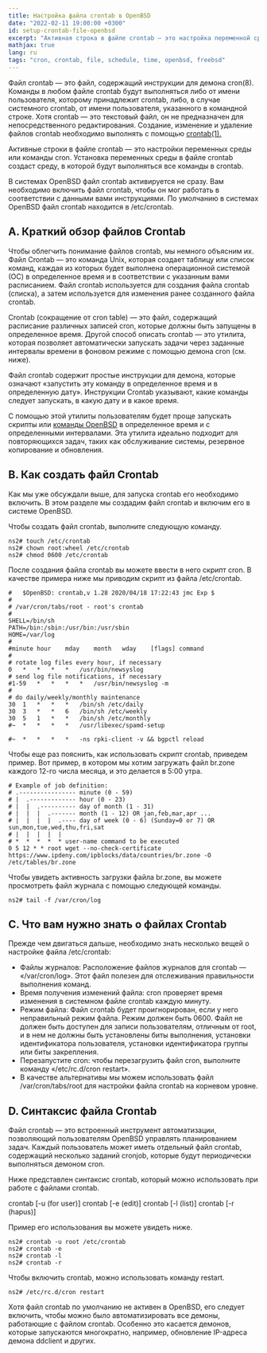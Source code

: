 ```yaml
---
title: Настройка файла crontab в OpenBSD
date: "2022-02-11 19:00:00 +0300"
id: setup-crontab-file-openbsd
excerpt: "Активная строка в файле crontab — это настройка переменной среды или команды cron. Настройка переменной среды в файле crontab создаст среду, в которой будет выполняться любая команда в crontab."
mathjax: true
lang: ru
tags: "cron, crontab, file, schedule, time, openbsd, freebsd"
---
```


Файл crontab — это файл, содержащий инструкции для демона cron(8). Команды в любом файле crontab будут выполняться либо от имени пользователя, которому принадлежит crontab, либо, в случае системного crontab, от имени пользователя, указанного в командной строке. Хотя crontab — это текстовый файл, он не предназначен для непосредственного редактирования. Создание, изменение и удаление файлов crontab необходимо выполнять с помощью [crontab(1).](https://man.openbsd.org/crontab.1)

Активные строки в файле crontab — это настройки переменных среды или команды cron. Установка переменных среды в файле crontab создаст среду, в которой будут выполняться все команды в crontab.

В системах OpenBSD файл crontab активируется не сразу. Вам необходимо включить файл crontab, чтобы он мог работать в соответствии с данными вами инструкциями. По умолчанию в системах OpenBSD файл crontab находится в /etc/crontab.

## A. Краткий обзор файлов Crontab

Чтобы облегчить понимание файлов crontab, мы немного объясним их. Файл Crontab — это команда Unix, которая создает таблицу или список команд, каждая из которых будет выполнена операционной системой (ОС) в определенное время и в соответствии с указанным вами расписанием. Файл crontab используется для создания файла crontab (списка), а затем используется для изменения ранее созданного файла crontab.

Crontab (сокращение от cron table) — это файл, содержащий расписание различных записей cron, которые должны быть запущены в определенное время. Другой способ описать crontab — это утилита, которая позволяет автоматически запускать задачи через заданные интервалы времени в фоновом режиме с помощью демона cron (см. ниже).

Файл crontab содержит простые инструкции для демона, которые означают «запустить эту команду в определенное время и в определенную дату». Инструкции Crontab указывают, какие команды следует запускать, в какую дату и в какое время.

С помощью этой утилиты пользователям будет проще запускать скрипты или [команды OpenBSD](https://www.inchimediatama.org/2025/01/freebsd-cara-membuat-sistem-pencatatan-log.html) в определенное время и с определенными интервалами. Эта утилита идеально подходит для повторяющихся задач, таких как обслуживание системы, резервное копирование и обновления.

## B. Как создать файл Crontab

Как мы уже обсуждали выше, для запуска crontab его необходимо включить. В этом разделе мы создадим файл crontab и включим его в системе OpenBSD.

Чтобы создать файл crontab, выполните следующую команду.

```
ns2# touch /etc/crontab
ns2# chown root:wheel /etc/crontab
ns2# chmod 0600 /etc/crontab
```

После создания файла crontab вы можете ввести в него скрипт cron. В качестве примера ниже мы приводим скрипт из файла /etc/crontab.

```
#	$OpenBSD: crontab,v 1.28 2020/04/18 17:22:43 jmc Exp $
#
# /var/cron/tabs/root - root's crontab
#
SHELL=/bin/sh
PATH=/bin:/sbin:/usr/bin:/usr/sbin
HOME=/var/log
#
#minute	hour	mday	month	wday	[flags] command
#
# rotate log files every hour, if necessary
0	*	*	*	*	/usr/bin/newsyslog
# send log file notifications, if necessary
#1-59	*	*	*	*	/usr/bin/newsyslog -m
#
# do daily/weekly/monthly maintenance
30	1	*	*	*	/bin/sh /etc/daily
30	3	*	*	6	/bin/sh /etc/weekly
30	5	1	*	*	/bin/sh /etc/monthly
#~	*	*	*	*	/usr/libexec/spamd-setup

#~	*	*	*	*	-ns rpki-client -v && bgpctl reload
```

Чтобы еще раз пояснить, как использовать скрипт crontab, приведем пример. Вот пример, в котором мы хотим загружать файл br.zone каждого 12-го числа месяца, и это делается в 5:00 утра.

```
# Example of job definition:
# .---------------- minute (0 - 59)
# |  .------------- hour (0 - 23)
# |  |  .---------- day of month (1 - 31)
# |  |  |  .------- month (1 - 12) OR jan,feb,mar,apr ...
# |  |  |  |  .---- day of week (0 - 6) (Sunday=0 or 7) OR sun,mon,tue,wed,thu,fri,sat
# |  |  |  |  |
# *  *  *  *  * user-name command to be executed
0 5 12 * * root wget --no-check-certificate https://www.ipdeny.com/ipblocks/data/countries/br.zone -O /etc/tables/br.zone
```

Чтобы увидеть активность загрузки файла br.zone, вы можете просмотреть файл журнала с помощью следующей команды.

```
ns2# tail -f /var/cron/log
```

## C. Что вам нужно знать о файлах Crontab

Прежде чем двигаться дальше, необходимо знать несколько вещей о настройке файла /etc/crontab:
- Файлы журналов: Расположение файлов журналов для crontab — «/var/cron/log». Этот файл полезен для отслеживания правильности выполнения команд.
- Время получения изменений файла: cron проверяет время изменения в системном файле crontab каждую минуту.
- Режим файла: Файл crontab будет проигнорирован, если у него неправильный режим файла. Режим должен быть 0600. Файл не должен быть доступен для записи пользователям, отличным от root, и в нем не должны быть установлены биты выполнения, установки идентификатора пользователя, установки идентификатора группы или биты закрепления.
- Перезапустите cron: чтобы перезагрузить файл cron, выполните команду «/etc/rc.d/cron restart».
- В качестве альтернативы мы можем использовать файл /var/cron/tabs/root для настройки файла crontab на корневом уровне.

## D. Синтаксис файла Crontab

Файл crontab — это встроенный инструмент автоматизации, позволяющий пользователям OpenBSD управлять планированием задач. Каждый пользователь может иметь отдельный файл crontab, содержащий несколько заданий cronjob, которые будут периодически выполняться демоном cron.

Ниже представлен синтаксис crontab, который можно использовать при работе с файлами crontab.

crontab [-u (for user)]
crontab [-e (edit)]
crontab [-l (list)]
crontab [-r (hapus)]

Пример его использования вы можете увидеть ниже.

```
ns2# crontab -u root /etc/crontab
ns2# crontab -e
ns2# crontab -l
ns2# crontab -r
```

Чтобы включить crontab, можно использовать команду restart.

```
ns2# /etc/rc.d/cron restart
```

Хотя файл crontab по умолчанию не активен в OpenBSD, его следует включить, чтобы можно было автоматизировать все демоны, работающие с файлом crontab. Особенно это касается демонов, которые запускаются многократно, например, обновление IP-адреса демона ddclient и других.
